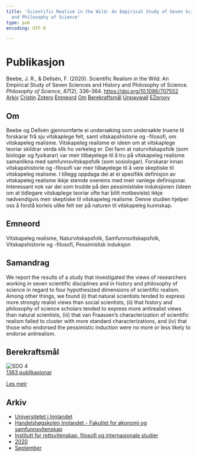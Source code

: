 ```yaml
---
title: 'Scientific Realism in the Wild: An Empirical Study of Seven Sciences and History
  and Philosophy of Science'
type: pub
encoding: UTF-8

---
```

<h1>Publikasjon</h1>
<article id="csl-bib-container-M3Q72YHS" class="csl-bib-container">
  <div class="csl-bib-body"> <div class="csl-entry">Beebe, J. R., &#38; Dellsén, F. (2020). Scientific Realism in the Wild: An Empirical Study of Seven Sciences and History and Philosophy of Science. <i>Philosophy of Science</i>, <i>87</i>(2), 336–364. <a href="https://doi.org/10.1086/707552">https://doi.org/10.1086/707552</a></div> </div>
  <div class="csl-bib-buttons">
    <a href="#taxonomy-article-M3Q72YHS" alt="archive" class="csl-bib-button">Arkiv</a>
    <a href="https://app.cristin.no/results/show.jsf?id=1834925" alt="Cristin" class="csl-bib-button">Cristin</a>
    <a href="http://zotero.org/groups/5881554/items/M3Q72YHS" alt="Zotero" class="csl-bib-button">Zotero</a>
    <a href="#keywords-article-M3Q72YHS" alt="keywords" class="csl-bib-button">Emneord</a>
    <a href="#about-article-M3Q72YHS" alt="about_pub" class="csl-bib-button">Om</a>
    <a href="#sdg-article-M3Q72YHS" alt="sdg" class="csl-bib-button">Berekraftsmål</a>
    <a href="https://doi.org/10.1086/707552" alt="Unpaywall" class="csl-bib-button">Unpaywall</a>
    <a href="https://doi.org/10.1086/707552" alt="EZproxy" class="csl-bib-button">EZproxy</a>
  </div>
  <div id="csl-bib-meta-container-M3Q72YHS"></div>
</article>
<div id="csl-bib-meta-M3Q72YHS" class="csl-bib-meta">
  <article id="about-article-M3Q72YHS" class="about_pub-article">
    <h1>Om</h1>
    Beebe og Dellsén gjennomførte ei undersøking som undersøkte truene til forskarar frå sju vitskaplege felt, samt vitskapshistorie og -filosofi, om vitskapeleg realisme. Vitskapeleg realisme er ideen om at vitskaplege teoriar skildrar verda slik ho verkeleg er. Dei fann at naturvitskapsfolk (som biologar og fysikarar) var meir tilbøyelege til å tru på vitskapeleg realisme samanlikna med samfunnsvitskapsfolk (som sosiologar). Forskarar innan vitskapshistorie og -filosofi var meir tilbøyelege til å vere skeptiske til vitskapeleg realisme. I tillegg oppdaga dei at ei spesifikk definisjon av vitskapeleg realisme ikkje stemde overeins med meir vanlege definisjonar. Interessant nok var dei som trudde på den pessimistiske induksjonen (ideen om at tidlegare vitskaplege teoriar ofte har blitt motbeviste) ikkje nødvendigvis meir skeptiske til vitskapeleg realisme. Denne studien hjelper oss å forstå korleis ulike felt ser på naturen til vitskapeleg kunnskap.
  </article>
  <article id="keywords-article-M3Q72YHS" class="keywords-article">
    <h1>Emneord</h1>
    Vitskapeleg realisme, Naturvitskapsfolk, Samfunnsvitskapsfolk, Vitskapshistorie og -filosofi, Pessimistisk induksjon
  </article>
  <article id="abstract-article-M3Q72YHS" class="abstract-article">
    <h1>Samandrag</h1>
    We report the results of a study that investigated the views of researchers working in seven scientific disciplines and in history and philosophy of science in regard to four hypothesized dimensions of scientific realism. Among other things, we found (i) that natural scientists tended to express more strongly realist views than social scientists, (ii) that history and philosophy of science scholars tended to express more antirealist views than natural scientists, (iii) that van Fraassen’s characterization of scientific realism failed to cluster with more standard characterizations, and (iv) that those who endorsed the pessimistic induction were no more or less likely to endorse antirealism.
  </article>
  <article id="sdg-article-M3Q72YHS" class="sdg-article">
    <h1>Berekraftsmål</h1>
    <div class="sdg-container"><div id="sdg4" class="sdg">
        <img src="{{< params subfolder >}}images/sdg/sdg04_nn.png" class="image" alt="SDG 4">
        <div class="sdg-overlay">
          <a href="{{< params subfolder >}}nn/archive/?sdg=4#archive" class="sdg-publication-count"><span>1363</span> publikasjonar</a>
          <p><a href="https://fn.no/om-fn/fns-baerekraftsmaal/god-utdanning?lang=nno-NO" class="sdg-read-more">Les meir</a></p>
        </div>
      </div></div>
  </article>
  <article id="taxonomy-article-M3Q72YHS" class="taxonomy-article">
    <h1>Arkiv</h1>
    <ul>
      <li><a href="{{< params subfolder >}}nn/archive/?key=3DCRN523">Universitetet i Innlandet</a></li>
      <li><a href="{{< params subfolder >}}nn/archive/?key=DU8Q9LN9">Handelshøgskolen Innlandet - Fakultet for økonomi og samfunnsvitenskap</a></li>
      <li><a href="{{< params subfolder >}}nn/archive/?key=ITYAG68H">Institutt for rettsvitenskap, filosofi og internasjonale studier</a></li>
      <li><a href="{{< params subfolder >}}nn/archive/?key=JASBEF8B">2020</a></li>
      <li><a href="{{< params subfolder >}}nn/archive/?key=WFSUR3KE">September</a></li>
    </ul>
  </article>
</div>
